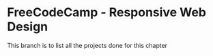 # FreeCodeCamp - Responsive Web Design

This branch is to list all the projects done for this chapter
